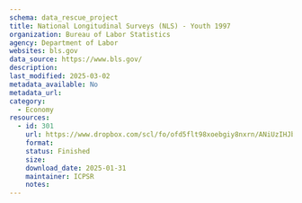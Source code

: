 ```yaml
---
schema: data_rescue_project 
title: National Longitudinal Surveys (NLS) - Youth 1997
organization: Bureau of Labor Statistics
agency: Department of Labor
websites: bls.gov
data_source: https://www.bls.gov/
description: 
last_modified: 2025-03-02
metadata_available: No
metadata_url: 
category:
  - Economy
resources:
  - id: 301
    url: https://www.dropbox.com/scl/fo/ofd5flt98xoebgiy8nxrn/ANiUzIHJbKRqCACjS5HoHQE?rlkey=bqgrspb6zfrtqh5i38ghzlhi2&dl=0
    format: 
    status: Finished
    size: 
    download_date: 2025-01-31
    maintainer: ICPSR
    notes: 
---
```

